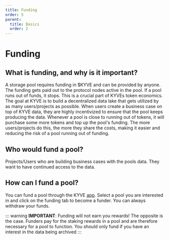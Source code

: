 ```yaml
---
title: Funding
order: 5
parent:
  title: Basics
  order: 2
---
```


# Funding

## What is funding, and why is it important?

A storage pool requires funding in $KYVE and can be provided by anyone. The funding gets paid out to the protocol nodes active in the pool. If a pool runs out of funds, it stops. This is a crucial part of KYVEs token economics. The goal at KYVE is to build a decentralized data lake that gets utilized by as many users/projects as possible. When users create a business case on top of KYVE data, they are highly incentivized to ensure that the pool keeps producing the data. Whenever a pool is close to running out of tokens, it will purchase some more tokens and top up the pool's funding. The more users/projects do this, the more they share the costs, making it easier and reducing the risk of a pool running out of funding.

## Who would fund a pool?

Projects/Users who are building business cases with the pools data. They want to have continued access to the data.

## How can I fund a pool?

You can fund a pool through the KYVE [app](https://app.kyve.network). Select a pool you are interested in and click on the funding tab to become a funder. You can always withdraw your funds.

::: warning
**IMPORTANT**: Funding will not earn you rewards! The opposite is the case. Funders pay for the staking rewards in a pool and are therefore necessary for a pool to function. You should only fund if you have an interest in the data being archived
:::

